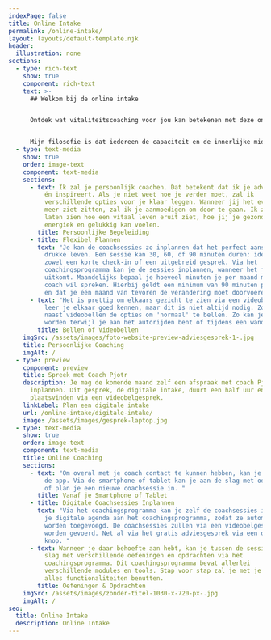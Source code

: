 ```yaml
---
indexPage: false
title: Online Intake
permalink: /online-intake/
layout: layouts/default-template.njk
header:
  illustration: none
sections:
  - type: rich-text
    show: true
    component: rich-text
    text: >-
      ## Welkom bij de online intake


      Ontdek wat vitaliteitscoaching voor jou kan betekenen met deze online intake. Hier vind je alle informatie die je nodig hebt. Je kan altijd terugkeren naar deze pagina. 


      Mijn filosofie is dat iedereen de capaciteit en de innerlijke middelen heeft om een energiek, gezond en gelukkig leven te leiden. Ik ondersteun je graag bij die zoektocht!
  - type: text-media
    show: true
    order: image-text
    component: text-media
    sections:
      - text: Ik zal je persoonlijk coachen. Dat betekent dat ik je adviseert, motiveert
          én inspireert. Als je niet weet hoe je verder moet, zal ik
          verschillende opties voor je klaar leggen. Wanneer jij het even niet
          meer ziet zitten, zal ik je aanmoedigen om door te gaan. Ik zal je
          laten zien hoe een vitaal leven eruit ziet, hoe jij je gezond,
          energiek en gelukkig kan voelen.
        title: Persoonlijke Begeleiding
      - title: Flexibel Plannen
        text: "Je kan de coachsessies zo inplannen dat het perfect aansluit bij je
          drukke leven. Een sessie kan 30, 60, óf 90 minuten duren: ideaal voor
          zowel een korte check-in of een uitgebreid gesprek. Via het
          coachingsprogramma kan je de sessies inplannen, wanneer het jou
          uitkomt. Maandelijks bepaal je hoeveel minuten je per maand met je
          coach wil spreken. Hierbij geldt een minimum van 90 minuten per maand
          en dat je één maand van tevoren de verandering moet doorvoeren. "
      - text: "Het is prettig om elkaars gezicht te zien via een videobelgesprek. Zo
          leer je elkaar goed kennen, maar dit is niet altijd nodig. Zo heb je
          naast videobellen de opties om 'normaal' te bellen. Zo kan je gecoacht
          worden terwijl je aan het autorijden bent of tijdens een wandeling. "
        title: Bellen of Videobellen
    imgSrc: /assets/images/foto-website-preview-adviesgesprek-1-.jpg
    title: Persoonlijke Coaching
    imgAlt: /
  - type: preview
    component: preview
    title: Spreek met Coach Pjotr
    description: Je mag de komende maand zelf een afspraak met coach Pjotr
      inplannen. Dit gesprek, de digitale intake, duurt een half uur en zal
      plaatsvinden via een videobelgesprek.
    linkLabel: Plan een digitale intake
    url: /online-intake/digitale-intake/
    image: /assets/images/gesprek-laptop.jpg
  - type: text-media
    show: true
    order: image-text
    component: text-media
    title: Online Coaching
    sections:
      - text: "Om overal met je coach contact te kunnen hebben, kan je gebruikmaken van
          de app. Via de smartphone of tablet kan je aan de slag met oefeningen
          of plan je een nieuwe coachsessie in. "
        title: Vanaf je Smartphone of Tablet
      - title: Digitale Coachsessies Inplannen
        text: "Via het coachingsprogramma kan je zelf de coachsessies inplannen. Koppel
          je digitale agenda aan het coachingsprogramma, zodat ze automatisch
          worden toegevoegd. De coachsessies zullen via een videobelgesprek
          worden gevoerd. Net al via het gratis adviesgesprek via een druk op de
          knop. "
      - text: Wanneer je daar behoefte aan hebt, kan je tussen de sessies door aan de
          slag met verschillende oefeningen en opdrachten via het
          coachingsprogramma. Dit coachingsprogramma bevat allerlei
          verschillende modules en tools. Stap voor stap zal je met je coach
          alles functionaliteiten benutten.
        title: Oefeningen & Opdrachten
    imgSrc: /assets/images/zonder-titel-1030-x-720-px-.jpg
    imgAlt: /
seo:
  title: Online Intake
  description: Online Intake
---
```

